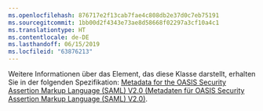 ```yaml
---
ms.openlocfilehash: 876717e2f13cab7fae4c808db2e37d0c7eb75191
ms.sourcegitcommit: 1bb00d2f4343e73ae8d58668f02297a3cf10a4c1
ms.translationtype: HT
ms.contentlocale: de-DE
ms.lasthandoff: 06/15/2019
ms.locfileid: "63876213"
---
```

Weitere Informationen über das Element, das diese Klasse darstellt, erhalten Sie in der folgenden Spezifikation: [Metadata for the OASIS Security Assertion Markup Language (SAML) V2.0 (Metadaten für OASIS Security Assertion Markup Language (SAML) V2.0)](https://go.microsoft.com/fwlink/?LinkId=231291).